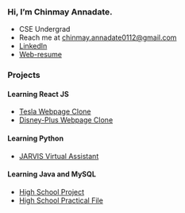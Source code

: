 ### Hi, I’m Chinmay Annadate.
- CSE Undergrad
- Reach me at chinmay.annadate0112@gmail.com
- <a target="_blank" href="https://www.linkedin.com/in/chinmay-annadate-790a0a211/">LinkedIn<a/>
- <a target="_blank" href="https://twitter.com/ChinmayAnnadate">Web-resume</a>

### Projects
#### Learning React JS 
- <a href="https://github.com/chinmay-annadate/tesla-clone">Tesla Webpage Clone<a/>
- <a href="https://github.com/chinmay-annadate/disneyplus-clone">Disney-Plus Webpage Clone<a/>
  
#### Learning Python
- <a href="https://github.com/chinmay-annadate/JARVIS">JARVIS Virtual Assistant<a/>

#### Learning Java and MySQL
- <a href="https://github.com/chinmay-annadate/train-tickets-high-school-project">High School Project<a/>
- <a href="https://github.com/chinmay-annadate/practical-file-high-school">High School Practical File<a/>
<!---
chinmay0112/chinmay0112 is a ✨ special ✨ repository because its `README.md` (this file) appears on your GitHub profile.
You can click the Preview link to take a look at your changes.
--->
